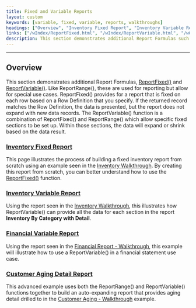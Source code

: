 ```yaml
---
title: Fixed and Variable Reports
layout: custom
keywords: [variable, fixed, variable, reports, walkthroughs]
headings: ["Overview", "Inventory Fixed Report", "Inventory Variable Report", "Financial Variable Report", "Customer Aging Detail Report"]
links: ["/wIndex/ReportFixed.html", "/wIndex/ReportVariable.html", "/wGetStarted/L-Create-InventoryFixed.html", "/wAbout/Inventory-Reports.html", "/wIndex/ReportFixed.html", "/wGetStarted/L-Create-InventoryVariable.html", "/wAbout/Inventory-Reports.html", "/wGetStarted/L-Create-FinancialVariable.html", "/wAbout/Financial-Report.html", "/wGetStarted/L-Create-CustomerAgingDetail.html", "/wAbout/Customer-Aging.html"]
description: This section demonstrates additional Report Formulas such as ReportFixed and ReportVariable. 
---
```

* * *

##  Overview

This section demonstrates additional Report Formulas, [ReportFixed()](/wIndex/ReportFixed.html) and [ReportVariable()](/wIndex/ReportVariable.html). Like ReportRange(), these are used for reporting but allow for special use cases. ReportFixed() provides for a report that is fixed on each row based on a Row Definition that you specify. If the returned record matches the Row Definition, the data is presented, but the report does not expand with new data records. The ReportVariable() function is a combination of ReportFixed() and ReportRange() which allow specific fixed sections to be set up. Within those sections, the data will expand or shrink based on the data result. 

### [Inventory Fixed Report](/wGetStarted/L-Create-InventoryFixed.html)

This page illustrates the process of building a fixed inventory report from scratch using an example seen in the [Inventory Walkthrough](/wAbout/Inventory-Reports.html). By creating this report from scratch, you can better understand how to use the [ReportFixed()](/wIndex/ReportFixed.html) function. 

### [Inventory Variable Report](/wGetStarted/L-Create-InventoryVariable.html)

Using the report seen in the [Inventory Walkthrough](/wAbout/Inventory-Reports.html), this illustrates how ReportVariable() can provide all the data for each section in the report **Inventory By Category with Detail**. 

### [Financial Variable Report](/wGetStarted/L-Create-FinancialVariable.html)

Using the report seen in the [Financial Report - Walkthrough](/wAbout/Financial-Report.html), this example will illustrate how to use a ReportVariable() in a financial statement use case.

### [Customer Aging Detail Report](/wGetStarted/L-Create-CustomerAgingDetail.html)

This advanced example uses both the ReportRange() and ReportVariable() functions together to build an auto-expanding report that provides aging detail drilled to in the [Customer Aging - Walkthrough](/wAbout/Customer-Aging.html) example. 

